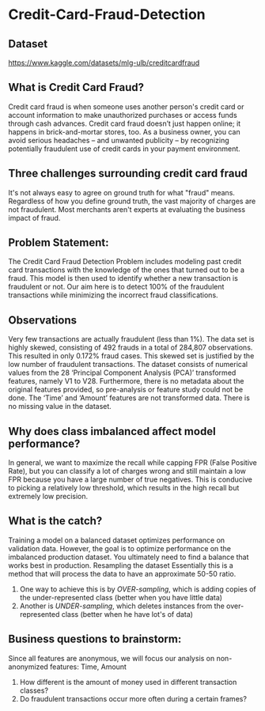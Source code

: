 # Credit-Card-Fraud-Detection

## Dataset
https://www.kaggle.com/datasets/mlg-ulb/creditcardfraud

## What is Credit Card Fraud?
Credit card fraud is when someone uses another person's credit card or account information to make unauthorized purchases or access funds through cash advances. Credit card fraud doesn’t just happen online; it happens in brick-and-mortar stores, too. As a business owner, you can avoid serious headaches – and unwanted publicity – by recognizing potentially fraudulent use of credit cards in your payment environment.

## Three challenges surrounding credit card fraud
It's not always easy to agree on ground truth for what "fraud" means.
Regardless of how you define ground truth, the vast majority of charges are not fraudulent.
Most merchants aren't experts at evaluating the business impact of fraud.

## Problem Statement:
The Credit Card Fraud Detection Problem includes modeling past credit card transactions with the knowledge of the ones that turned out to be a fraud. This model is then used to identify whether a new transaction is fraudulent or not. Our aim here is to detect 100% of the fraudulent transactions while minimizing the incorrect fraud classifications.

## Observations
Very few transactions are actually fraudulent (less than 1%). The data set is highly skewed, consisting of 492 frauds in a total of 284,807 observations. This resulted in only 0.172% fraud cases. This skewed set is justified by the low number of fraudulent transactions.
The dataset consists of numerical values from the 28 ‘Principal Component Analysis (PCA)’ transformed features, namely V1 to V28. Furthermore, there is no metadata about the original features provided, so pre-analysis or feature study could not be done.
The ‘Time’ and ‘Amount’ features are not transformed data.
There is no missing value in the dataset.

## Why does class imbalanced affect model performance?
In general, we want to maximize the recall while capping FPR (False Positive Rate), but you can classify a lot of charges wrong and still maintain a low FPR because you have a large number of true negatives.
This is conducive to picking a relatively low threshold, which results in the high recall but extremely low precision.

## What is the catch?
Training a model on a balanced dataset optimizes performance on validation data.
However, the goal is to optimize performance on the imbalanced production dataset. You ultimately need to find a balance that works best in production.
Resampling the dataset
Essentially this is a method that will process the data to have an approximate 50-50 ratio.
  1. One way to achieve this is by *OVER-sampling*, which is adding copies of the under-represented class (better when you have little data)
  2. Another is *UNDER-sampling*, which deletes instances from the over-represented class (better when he have lot's of data)

## Business questions to brainstorm:
Since all features are anonymous, we will focus our analysis on non-anonymized features: Time, Amount

   1. How different is the amount of money used in different transaction classes?
   2. Do fraudulent transactions occur more often during a certain frames?
